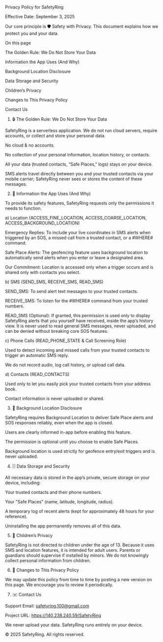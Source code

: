 Privacy Policy for SafetyRing

Effective Date: September 3, 2025

Our core principle is 🛡️ Safety with Privacy. This document explains how we protect you and your data.

On this page

The Golden Rule: We Do Not Store Your Data

Information the App Uses (And Why)

Background Location Disclosure

Data Storage and Security

Children’s Privacy

Changes to This Privacy Policy

Contact Us

1. 🔒 The Golden Rule: We Do Not Store Your Data

SafetyRing is a serverless application. We do not run cloud servers, require accounts, or collect and store your personal data.

No cloud & no accounts.

No collection of your personal information, location history, or contacts.

All your data (trusted contacts, “Safe Places,” logs) stays on your device.

SMS alerts travel directly between you and your trusted contacts via your mobile carrier; SafetyRing never sees or stores the content of these messages.

2. 📱 Information the App Uses (And Why)

To provide its safety features, SafetyRing requests only the permissions it needs to function.

a) Location (ACCESS_FINE_LOCATION, ACCESS_COARSE_LOCATION, ACCESS_BACKGROUND_LOCATION)

Emergency Replies: To include your live coordinates in SMS alerts when triggered by an SOS, a missed call from a trusted contact, or a #WHERE# command.

Safe Place Alerts: The geofencing feature uses background location to automatically send alerts when you enter or leave a designated area.

Our Commitment: Location is accessed only when a trigger occurs and is shared only with contacts you select.

b) SMS (SEND_SMS, RECEIVE_SMS, READ_SMS)

SEND_SMS: To send alert text messages to your trusted contacts.

RECEIVE_SMS: To listen for the #WHERE# command from your trusted numbers.

READ_SMS (Optional): If granted, this permission is used only to display SafetyRing alerts that you yourself have received, inside the app’s history view. It is never used to read general SMS messages, never uploaded, and can be denied without breaking core SOS features.

c) Phone Calls (READ_PHONE_STATE & Call Screening Role)

Used to detect incoming and missed calls from your trusted contacts to trigger an automatic SMS reply.

We do not record audio, log call history, or upload call data.

d) Contacts (READ_CONTACTS)

Used only to let you easily pick your trusted contacts from your address book.

Contact information is never uploaded or shared.

3. 📍 Background Location Disclosure

SafetyRing requires Background Location to deliver Safe Place alerts and SOS responses reliably, even when the app is closed.

Users are clearly informed in-app before enabling this feature.

The permission is optional until you choose to enable Safe Places.

Background location is used strictly for geofence entry/exit triggers and is never uploaded.

4. 🗄️ Data Storage and Security

All necessary data is stored in the app’s private, secure storage on your device, including:

Your trusted contacts and their phone numbers.

Your "Safe Places" (name, latitude, longitude, radius).

A temporary log of recent alerts (kept for approximately 48 hours for your reference).

Uninstalling the app permanently removes all of this data.

5. 👶 Children’s Privacy

SafetyRing is not directed to children under the age of 13. Because it uses SMS and location features, it is intended for adult users. Parents or guardians should supervise if installed by minors. We do not knowingly collect personal information from children.

6. 📝 Changes to This Privacy Policy

We may update this policy from time to time by posting a new version on this page. We encourage you to review it periodically.

7. ✉️ Contact Us

Support Email: safetyring.100@gmail.com

Project URL: https://140.238.240.59/SafetyRing

We never upload your data. SafetyRing runs entirely on your device.

© 2025 SafetyRing. All rights reserved.
